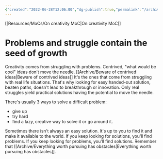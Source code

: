 ```yaml
---
{"created":"2022-06-28T12:06:00","dg-publish":true,"permalink":"/archive/problems-and-struggle-contain-the-seed-of-growth/","dgPassFrontmatter":true,"updated":"2024-12-21T22:38:28.488+01:00"}
---
```


[[Resources/MoCs/On creativity MoC\|On creativity MoC]]
# Problems and struggle contain the seed of growth
Creativity comes from struggling with problems. Contrived, "what would be cool" ideas don't move the needle. [[Archive/Beware of contrived ideas\|Beware of contrived ideas]]
It's the ones that come from struggling with real life situations.
That's why looking for easy handed-out solution, beaten paths, doesn't lead to breakthrough or innovation. Only real struggles yield practical solutions having the potential to move the needle.

There's usually 3 ways to solve a difficult problem:
- give up
- try hard
- find a lazy, creative way to solve it or go around it.

Sometimes there isn't always an easy solution. It's up to you to find it and make it available to the world.
If you keep looking for solutions, you'll find problems. 
If you keep looking for problems, you'll find solutions.
Remember that [[Archive/Everything worth pursuing has obstacles\|Everything worth pursuing has obstacles]].